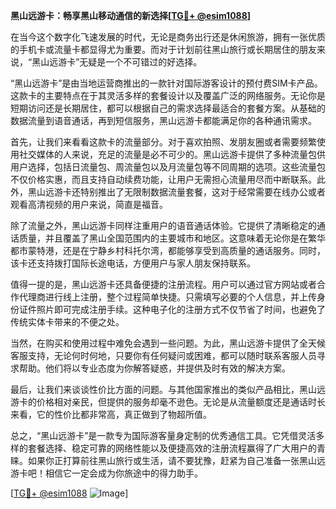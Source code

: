 **黑山远游卡：畅享黑山移动通信的新选择[[TG💪+ @esim1088](https://t.me/s/esim1088)]**

在当今这个数字化飞速发展的时代，无论是商务出行还是休闲旅游，拥有一张优质的手机卡或流量卡都显得尤为重要。而对于计划前往黑山旅行或长期居住的朋友来说，“黑山远游卡”无疑是一个不可错过的好选择。

“黑山远游卡”是由当地运营商推出的一款针对国际游客设计的预付费SIM卡产品。这款卡的主要特点在于其灵活多样的套餐设计以及覆盖广泛的网络服务。无论你是短期访问还是长期居住，都可以根据自己的需求选择最适合的套餐方案。从基础的数据流量到语音通话，再到短信服务，黑山远游卡都能满足你的各种通讯需求。

首先，让我们来看看这款卡的流量部分。对于喜欢拍照、发朋友圈或者需要频繁使用社交媒体的人来说，充足的流量是必不可少的。黑山远游卡提供了多种流量包供用户选择，包括日流量包、周流量包以及月流量包等不同周期的选项。这些流量包不仅价格实惠，而且支持自动续费功能，让用户无需担心流量用尽而中断联系。此外，黑山远游卡还特别推出了无限制数据流量套餐，这对于经常需要在线办公或者观看高清视频的用户来说，简直是福音。

除了流量之外，黑山远游卡同样注重用户的语音通话体验。它提供了清晰稳定的通话质量，并且覆盖了黑山全国范围内的主要城市和地区。这意味着无论你是在繁华都市蒙特港，还是在宁静乡村科托尔湾，都能够享受到高质量的通话服务。同时，该卡还支持拨打国际长途电话，方便用户与家人朋友保持联系。

值得一提的是，黑山远游卡还具备便捷的注册流程。用户可以通过官方网站或者合作代理商进行线上注册，整个过程简单快捷。只需填写必要的个人信息，并上传身份证件照片即可完成注册手续。这种电子化的注册方式不仅节省了时间，也避免了传统实体卡带来的不便之处。

当然，在购买和使用过程中难免会遇到一些问题。为此，黑山远游卡提供了全天候客服支持，无论何时何地，只要你有任何疑问或困难，都可以随时联系客服人员寻求帮助。他们将以专业态度为你解答疑惑，并提供及时有效的解决方案。

最后，让我们来谈谈性价比方面的问题。与其他国家推出的类似产品相比，黑山远游卡的价格相对亲民，但提供的服务却毫不逊色。无论是从流量额度还是通话时长来看，它的性价比都非常高，真正做到了物超所值。

总之，“黑山远游卡”是一款专为国际游客量身定制的优秀通信工具。它凭借灵活多样的套餐选择、稳定可靠的网络性能以及便捷高效的注册流程赢得了广大用户的青睐。如果你正打算前往黑山旅行或生活，请不要犹豫，赶紧为自己准备一张黑山远游卡吧！相信它一定会成为你旅途中的得力助手。

[[TG💪+ @esim1088](https://t.me/s/esim1088) ![Image](https://i.postimg.cc/4NQfJmqS/Snipaste-2025-05-13-00-14-12.png)]